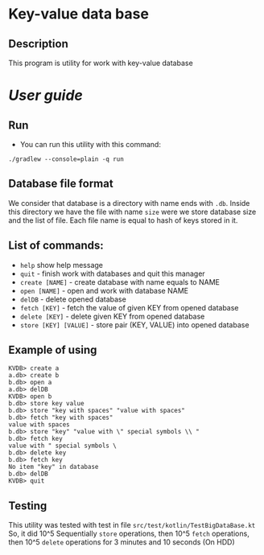 # Key-value data base

## Description

This program is utility for work with key-value database

# _User guide_

## Run
* You can run this utility with this command:
```
./gradlew --console=plain -q run
```

## Database file format

We consider that database is a directory with name ends with `.db`.
Inside this directory we have the file with name `size` were we store database size and the list of file.
Each file name is equal to hash of keys stored in it.

## List of commands:
* `help` show help message
* `quit` - finish work with databases and quit this manager
* `create [NAME]` - create database with name equals to NAME
* `open [NAME]` - open and work with database NAME
* `delDB` - delete opened database
* `fetch [KEY]` - fetch the value of given KEY from opened database
* `delete [KEY]` - delete given KEY from opened database
* `store [KEY] [VALUE]` - store pair (KEY, VALUE) into opened database

## Example of using

```
KVDB> create a
a.db> create b
b.db> open a
a.db> delDB
KVDB> open b
b.db> store key value
b.db> store "key with spaces" "value with spaces"
b.db> fetch "key with spaces"
value with spaces
b.db> store "key" "value with \" special symbols \\ "
b.db> fetch key 
value with " special symbols \ 
b.db> delete key
b.db> fetch key
No item "key" in database
b.db> delDB
KVDB> quit
```

## Testing
This utility was tested with test in file `src/test/kotlin/TestBigDataBase.kt`
So, it did 10^5 Sequentially `store` operations,
then 10^5 `fetch` operations,
then 10^5 `delete` operations 
for 3 minutes and 10 seconds
(On HDD)